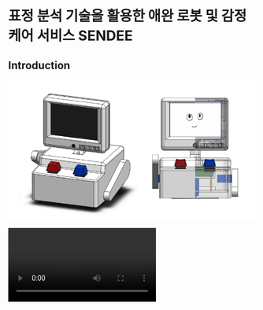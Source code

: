 # 표정 분석 기술을 활용한 애완 로봇 및 감정 케어 서비스 SENDEE 

## Introduction

![img](./README.assets/New_Project.gif)

<video src="./doc/SENDEE.mp4" control alt="``"/>

[과제 보고서](./doc/과제보고서.pdf)

[아이템 소개서](./doc/아이템소개서.pdf)



## Timeline

2020-03  "다학제 창의적 제품개발" 수업, 팀 결성

2020-06  프로토타입 제작

2020-09  공대 창의설계축전 출품

2020-10  서울대학교「초기창업패키지 사업」 창업동아리 지원



## 개선점

### Design

<img src="README.assets/그림1.png" alt="img" style="zoom:33%;" />

### Hardware

<img src="README.assets/SENDEE_-4.jpg" alt="img" style="zoom:33%;" />

### Software

<img src="README.assets/그림2.png" alt="img" style="zoom:33%;" />



## 핵심 기술

### 얼굴인식

![image-20201209022022155](README.assets/image-20201209022022155.png)

### 표정 인식

![image-20201209022054434](README.assets/image-20201209022054434.png)

### 서버

![img](README.assets/Untitled.png)

## 작업 페이지

[구글독 주소](https://docs.google.com/document/d/19fvwSDl4GbWLj949ucSgLTSlWTZyokW1LeIa0JlTVQw/edit#heading=h.jtw3h5v9sgtr)

[git & github 매뉴얼](./doc/github-manual.md)